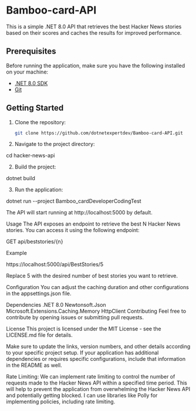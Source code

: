 # Bamboo-card-API

This is a simple .NET 8.0 API that retrieves the best Hacker News stories based on their scores and caches the results for improved performance.

## Prerequisites

Before running the application, make sure you have the following installed on your machine:

- [.NET 8.0 SDK](https://dotnet.microsoft.com/download/dotnet/8.0)
- [Git](https://git-scm.com/)

## Getting Started

1. Clone the repository:

   ```bash
   git clone https://github.com/dotnetexpertdev/Bamboo-card-API.git

1. Navigate to the project directory:

cd hacker-news-api

2. Build the project:

dotnet build

3. Run the application:

dotnet run --project Bamboo_cardDeveloperCodingTest

The API will start running at http://localhost:5000 by default.

Usage
The API exposes an endpoint to retrieve the best N Hacker News stories. You can access it using the following endpoint:

GET api/beststories/{n}

Example

https://localhost:5000/api/BestStories/5

Replace 5 with the desired number of best stories you want to retrieve.

Configuration
You can adjust the caching duration and other configurations in the appsettings.json file.

Dependencies
.NET 8.0
Newtonsoft.Json
Microsoft.Extensions.Caching.Memory
HttpClient
Contributing
Feel free to contribute by opening issues or submitting pull requests.

License
This project is licensed under the MIT License - see the LICENSE.md file for details.

Make sure to update the links, version numbers, and other details according to your specific project setup. If your application has additional dependencies or requires specific configurations, include that information in the README as well.

Rate Limiting:
We can implement rate limiting to control the number of requests made to the Hacker News API within a specified time period. This will help to prevent the application from overwhelming the Hacker News API and potentially getting blocked. I can use libraries like Polly for implementing policies, including rate limiting.
